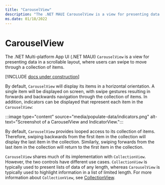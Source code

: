 ```yaml
---
title: "CarouselView"
description: "The .NET MAUI CarouselView is a view for presenting data in a scrollable layout, where users can swipe to move through a collection of items."
ms.date: 01/18/2022
---
```


# CarouselView

The .NET Multi-platform App UI (.NET MAUI) `CarouselView` is a view for presenting data in a scrollable layout, where users can swipe to move through a collection of items.

[!INCLUDE [docs under construction](~/includes/preview-note.md)]

By default, `CarouselView` will display its items in a horizontal orientation. A single item will be displayed on screen, with swipe gestures resulting in forwards and backwards navigation through the collection of items. In addition, indicators can be displayed that represent each item in the `CarouselView`:

:::image type="content" source="media/populate-data/indicators.png" alt-text="Screenshot of a CarouselView and IndicatorView.":::

By default, `CarouselView` provides looped access to its collection of items. Therefore, swiping backwards from the first item in the collection will display the last item in the collection. Similarly, swiping forwards from the last item in the collection will return to the first item in the collection.

`CarouselView` shares much of its implementation with `CollectionView`. However, the two controls have different use cases. `CollectionView` is typically used to present lists of data of any length, whereas `CarouselView` is typically used to highlight information in a list of limited length. For more information about `CollectionView`, see [CollectionView](~/user-interface/controls/collectionview/index.md).
